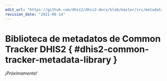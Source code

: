 ```yaml
---
edit_url: "https://github.com/dhis2/dhis2-docs/blob/master/src/metadata/metadata-shared-library.md"
revision_date: "2021-06-14"
---
```


# Biblioteca de metadatos de Common Tracker DHIS2 { #dhis2-common-tracker-metadata-library }

_¡Próximamente!_
